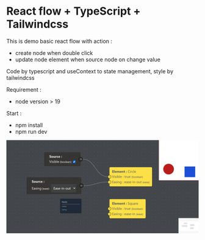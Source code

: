 
# React flow + TypeScript + Tailwindcss #

This is demo basic react flow with action : 
- create node when double click
- update node element when source node on change value

Code by typescript and useContext to state management, style by tailwindcss

Requirement : 
- node version > 19

Start : 
- npm install
- npm run dev

![alt text](https://github.com/yoroshiku111yh/react-flow-1/blob/master/image.png?raw=true)
